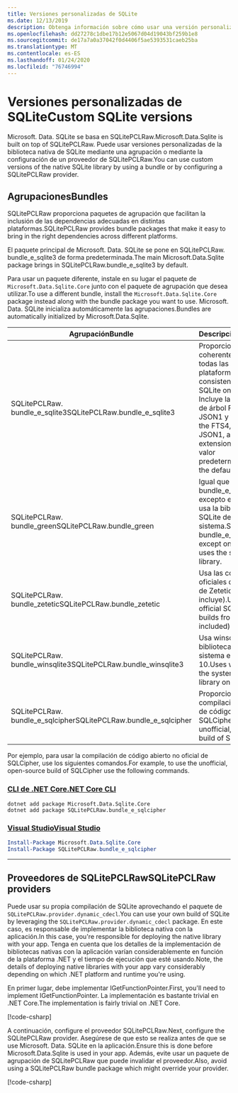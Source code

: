 ```yaml
---
title: Versiones personalizadas de SQLite
ms.date: 12/13/2019
description: Obtenga información sobre cómo usar una versión personalizada de la biblioteca nativa de SQLite.
ms.openlocfilehash: dd27278c1dbe17b12e5067d04d19043bf259b1e8
ms.sourcegitcommit: de17a7a0a37042f0d4406f5ae5393531caeb25ba
ms.translationtype: MT
ms.contentlocale: es-ES
ms.lasthandoff: 01/24/2020
ms.locfileid: "76746994"
---
```

# <a name="custom-sqlite-versions"></a><span data-ttu-id="ac4fb-103">Versiones personalizadas de SQLite</span><span class="sxs-lookup"><span data-stu-id="ac4fb-103">Custom SQLite versions</span></span>

<span data-ttu-id="ac4fb-104">Microsoft. Data. SQLite se basa en SQLitePCLRaw.</span><span class="sxs-lookup"><span data-stu-id="ac4fb-104">Microsoft.Data.Sqlite is built on top of SQLitePCLRaw.</span></span> <span data-ttu-id="ac4fb-105">Puede usar versiones personalizadas de la biblioteca nativa de SQLite mediante una agrupación o mediante la configuración de un proveedor de SQLitePCLRaw.</span><span class="sxs-lookup"><span data-stu-id="ac4fb-105">You can use custom versions of the native SQLite library by using a bundle or by configuring a SQLitePCLRaw provider.</span></span>

## <a name="bundles"></a><span data-ttu-id="ac4fb-106">Agrupaciones</span><span class="sxs-lookup"><span data-stu-id="ac4fb-106">Bundles</span></span>

<span data-ttu-id="ac4fb-107">SQLitePCLRaw proporciona paquetes de agrupación que facilitan la inclusión de las dependencias adecuadas en distintas plataformas.</span><span class="sxs-lookup"><span data-stu-id="ac4fb-107">SQLitePCLRaw provides bundle packages that make it easy to bring in the right dependencies across different platforms.</span></span>

<span data-ttu-id="ac4fb-108">El paquete principal de Microsoft. Data. SQLite se pone en SQLitePCLRaw. bundle_e_sqlite3 de forma predeterminada.</span><span class="sxs-lookup"><span data-stu-id="ac4fb-108">The main Microsoft.Data.Sqlite package brings in SQLitePCLRaw.bundle_e_sqlite3 by default.</span></span>

<span data-ttu-id="ac4fb-109">Para usar un paquete diferente, instale en su lugar el paquete de `Microsoft.Data.Sqlite.Core` junto con el paquete de agrupación que desea utilizar.</span><span class="sxs-lookup"><span data-stu-id="ac4fb-109">To use a different bundle, install the `Microsoft.Data.Sqlite.Core` package instead along with the bundle package you want to use.</span></span> <span data-ttu-id="ac4fb-110">Microsoft. Data. SQLite inicializa automáticamente las agrupaciones.</span><span class="sxs-lookup"><span data-stu-id="ac4fb-110">Bundles are automatically initialized by Microsoft.Data.Sqlite.</span></span>

| <span data-ttu-id="ac4fb-111">Agrupación</span><span class="sxs-lookup"><span data-stu-id="ac4fb-111">Bundle</span></span> | <span data-ttu-id="ac4fb-112">Descripción</span><span class="sxs-lookup"><span data-stu-id="ac4fb-112">Description</span></span> |
| --- | --- |
| <span data-ttu-id="ac4fb-113">SQLitePCLRaw. bundle_e_sqlite3</span><span class="sxs-lookup"><span data-stu-id="ac4fb-113">SQLitePCLRaw.bundle_e_sqlite3</span></span> | <span data-ttu-id="ac4fb-114">Proporciona una versión coherente de SQLite en todas las plataformas.</span><span class="sxs-lookup"><span data-stu-id="ac4fb-114">Provides a consistent version of SQLite on all platforms.</span></span> <span data-ttu-id="ac4fb-115">Incluye las extensiones de árbol FTS4, FTS5, JSON1 y R \*.</span><span class="sxs-lookup"><span data-stu-id="ac4fb-115">Includes the FTS4, FTS5, JSON1, and R\*Tree extensions.</span></span> <span data-ttu-id="ac4fb-116">Este es el valor predeterminado.</span><span class="sxs-lookup"><span data-stu-id="ac4fb-116">This is the default.</span></span> |
| <span data-ttu-id="ac4fb-117">SQLitePCLRaw. bundle_green</span><span class="sxs-lookup"><span data-stu-id="ac4fb-117">SQLitePCLRaw.bundle_green</span></span> | <span data-ttu-id="ac4fb-118">Igual que bundle_e_sqlite3, excepto en iOS donde usa la biblioteca de SQLite del sistema.</span><span class="sxs-lookup"><span data-stu-id="ac4fb-118">Same as bundle_e_sqlite3, except on iOS where it uses the system SQLite library.</span></span> |
| <span data-ttu-id="ac4fb-119">SQLitePCLRaw. bundle_zetetic</span><span class="sxs-lookup"><span data-stu-id="ac4fb-119">SQLitePCLRaw.bundle_zetetic</span></span> | <span data-ttu-id="ac4fb-120">Usa las compilaciones oficiales de SQLCipher de Zetetic (no se incluye).</span><span class="sxs-lookup"><span data-stu-id="ac4fb-120">Uses the official SQLCipher builds from Zetetic (not included).</span></span> |
| <span data-ttu-id="ac4fb-121">SQLitePCLRaw. bundle_winsqlite3</span><span class="sxs-lookup"><span data-stu-id="ac4fb-121">SQLitePCLRaw.bundle_winsqlite3</span></span> | <span data-ttu-id="ac4fb-122">Usa winsqlite3. dll, la biblioteca SQLite del sistema en Windows 10.</span><span class="sxs-lookup"><span data-stu-id="ac4fb-122">Uses winsqlite3.dll, the system SQLite library on Windows 10.</span></span> |
| <span data-ttu-id="ac4fb-123">SQLitePCLRaw. bundle_e_sqlcipher</span><span class="sxs-lookup"><span data-stu-id="ac4fb-123">SQLitePCLRaw.bundle_e_sqlcipher</span></span> | <span data-ttu-id="ac4fb-124">Proporciona una compilación no oficial de código abierto de SQLCipher.</span><span class="sxs-lookup"><span data-stu-id="ac4fb-124">Provides an unofficial, open-source build of SQLCipher.</span></span> |

<span data-ttu-id="ac4fb-125">Por ejemplo, para usar la compilación de código abierto no oficial de SQLCipher, use los siguientes comandos.</span><span class="sxs-lookup"><span data-stu-id="ac4fb-125">For example, to use the unofficial, open-source build of SQLCipher use the following commands.</span></span>

### <a name="net-core-clitabnetcore-cli"></a>[<span data-ttu-id="ac4fb-126">CLI de .NET Core</span><span class="sxs-lookup"><span data-stu-id="ac4fb-126">.NET Core CLI</span></span>](#tab/netcore-cli)

```dotnetcli
dotnet add package Microsoft.Data.Sqlite.Core
dotnet add package SQLitePCLRaw.bundle_e_sqlcipher
```

### <a name="visual-studiotabvisual-studio"></a>[<span data-ttu-id="ac4fb-127">Visual Studio</span><span class="sxs-lookup"><span data-stu-id="ac4fb-127">Visual Studio</span></span>](#tab/visual-studio)

``` PowerShell
Install-Package Microsoft.Data.Sqlite.Core
Install-Package SQLitePCLRaw.bundle_e_sqlcipher
```

---

## <a name="sqlitepclraw-providers"></a><span data-ttu-id="ac4fb-128">Proveedores de SQLitePCLRaw</span><span class="sxs-lookup"><span data-stu-id="ac4fb-128">SQLitePCLRaw providers</span></span>

<span data-ttu-id="ac4fb-129">Puede usar su propia compilación de SQLite aprovechando el paquete de `SQLitePCLRaw.provider.dynamic_cdecl`.</span><span class="sxs-lookup"><span data-stu-id="ac4fb-129">You can use your own build of SQLite by leveraging the `SQLitePCLRaw.provider.dynamic_cdecl` package.</span></span> <span data-ttu-id="ac4fb-130">En este caso, es responsable de implementar la biblioteca nativa con la aplicación.</span><span class="sxs-lookup"><span data-stu-id="ac4fb-130">In this case, you're responsible for deploying the native library with your app.</span></span> <span data-ttu-id="ac4fb-131">Tenga en cuenta que los detalles de la implementación de bibliotecas nativas con la aplicación varían considerablemente en función de la plataforma .NET y el tiempo de ejecución que esté usando.</span><span class="sxs-lookup"><span data-stu-id="ac4fb-131">Note, the details of deploying native libraries with your app vary considerably depending on which .NET platform and runtime you're using.</span></span>

<span data-ttu-id="ac4fb-132">En primer lugar, debe implementar IGetFunctionPointer.</span><span class="sxs-lookup"><span data-stu-id="ac4fb-132">First, you'll need to implement IGetFunctionPointer.</span></span> <span data-ttu-id="ac4fb-133">La implementación es bastante trivial en .NET Core.</span><span class="sxs-lookup"><span data-stu-id="ac4fb-133">The implementation is fairly trivial on .NET Core.</span></span>

[!code-csharp[](../../../../samples/snippets/standard/data/sqlite/SystemLibrarySample/Program.cs?name=snippet_NativeLibraryAdapter)]

<span data-ttu-id="ac4fb-134">A continuación, configure el proveedor SQLitePCLRaw.</span><span class="sxs-lookup"><span data-stu-id="ac4fb-134">Next, configure the SQLitePCLRaw provider.</span></span> <span data-ttu-id="ac4fb-135">Asegúrese de que esto se realiza antes de que se use Microsoft. Data. SQLite en la aplicación.</span><span class="sxs-lookup"><span data-stu-id="ac4fb-135">Ensure this is done before Microsoft.Data.Sqlite is used in your app.</span></span> <span data-ttu-id="ac4fb-136">Además, evite usar un paquete de agrupación de SQLitePCLRaw que puede invalidar el proveedor.</span><span class="sxs-lookup"><span data-stu-id="ac4fb-136">Also, avoid using a SQLitePCLRaw bundle package which might override your provider.</span></span>

[!code-csharp[](../../../../samples/snippets/standard/data/sqlite/SystemLibrarySample/Program.cs?name=snippet_SetProvider)]
